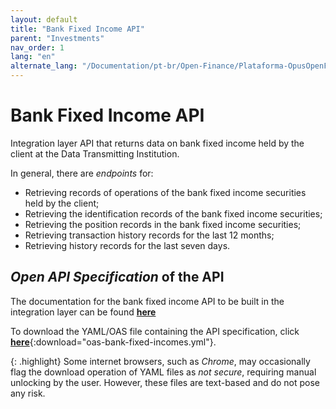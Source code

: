 ```yaml
---
layout: default
title: "Bank Fixed Income API"
parent: "Investments"
nav_order: 1
lang: "en"
alternate_lang: "/Documentation/pt-br/Open-Finance/Plataforma-OpusOpenFinance/Integração/dados-investimentos/dados-renda-fixa-bancaria/"
---
```


# Bank Fixed Income API

Integration layer API that returns data on bank fixed income held by the client at the Data Transmitting Institution.

In general, there are *endpoints* for:

- Retrieving records of operations of the bank fixed income securities held by the client;
- Retrieving the identification records of the bank fixed income securities;
- Retrieving the position records in the bank fixed income securities;
- Retrieving transaction history records for the last 12 months;
- Retrieving history records for the last seven days.

## *Open API Specification* of the API

The documentation for the bank fixed income API to be built in the integration layer can be found [**here**][API-Bank-Fixed-Income]

To download the YAML/OAS file containing the API specification, click [**here**](../../apis/dados-investimento/oas-bank-fixed-incomes.yml){:download="oas-bank-fixed-incomes.yml"}.

{: .highlight}
Some internet browsers, such as *Chrome*, may occasionally flag the download operation of YAML files as *not secure*, requiring manual unlocking by the user. However, these files are text-based and do not pose any risk.

[API-Bank-Fixed-Income]: ../../../../../swagger-ui/index.html?api=en-data-bank-fixed-incomes
